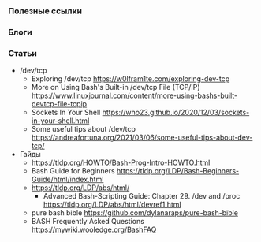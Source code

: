 
### Полезные ссылки

### Блоги

### Статьи

- /dev/tcp
    - Exploring /dev/tcp https://w0lfram1te.com/exploring-dev-tcp
    - More on Using Bash's Built-in /dev/tcp File (TCP/IP) https://www.linuxjournal.com/content/more-using-bashs-built-devtcp-file-tcpip
    - Sockets In Your Shell https://who23.github.io/2020/12/03/sockets-in-your-shell.html
    - Some useful tips about /dev/tcp https://andreafortuna.org/2021/03/06/some-useful-tips-about-dev-tcp/
- Гайды
    - https://tldp.org/HOWTO/Bash-Prog-Intro-HOWTO.html
    - Bash Guide for Beginners https://tldp.org/LDP/Bash-Beginners-Guide/html/index.html
    - https://tldp.org/LDP/abs/html/
        - Advanced Bash-Scripting Guide: Chapter 29. /dev and /proc https://tldp.org/LDP/abs/html/devref1.html
    - pure bash bible https://github.com/dylanaraps/pure-bash-bible
    - BASH Frequently Asked Questions https://mywiki.wooledge.org/BashFAQ